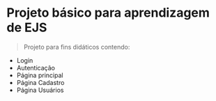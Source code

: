 # Projeto básico para aprendizagem de EJS
> Projeto para fins didáticos contendo:<br>
- Login
- Autenticação
- Página principal
- Página Cadastro
- Página Usuários